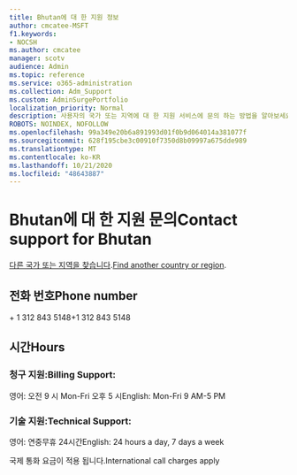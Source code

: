 ```yaml
---
title: Bhutan에 대 한 지원 정보
author: cmcatee-MSFT
f1.keywords:
- NOCSH
ms.author: cmcatee
manager: scotv
audience: Admin
ms.topic: reference
ms.service: o365-administration
ms.collection: Adm_Support
ms.custom: AdminSurgePortfolio
localization_priority: Normal
description: 사용자의 국가 또는 지역에 대 한 지원 서비스에 문의 하는 방법을 알아보세요.
ROBOTS: NOINDEX, NOFOLLOW
ms.openlocfilehash: 99a349e20b6a891993d01f0b9d064014a381077f
ms.sourcegitcommit: 628f195cbe3c00910f7350d8b09997a675dde989
ms.translationtype: MT
ms.contentlocale: ko-KR
ms.lasthandoff: 10/21/2020
ms.locfileid: "48643887"
---
```

# <a name="contact-support-for-bhutan"></a><span data-ttu-id="34930-103">Bhutan에 대 한 지원 문의</span><span class="sxs-lookup"><span data-stu-id="34930-103">Contact support for Bhutan</span></span>

<span data-ttu-id="34930-104">[다른 국가 또는 지역을 찾습니다](../contact-support-for-business-products.md).</span><span class="sxs-lookup"><span data-stu-id="34930-104">[Find another country or region](../contact-support-for-business-products.md).</span></span>

## <a name="phone-number"></a><span data-ttu-id="34930-105">전화 번호</span><span class="sxs-lookup"><span data-stu-id="34930-105">Phone number</span></span>
<span data-ttu-id="34930-106">+ 1 312 843 5148</span><span class="sxs-lookup"><span data-stu-id="34930-106">+1 312 843 5148</span></span>

## <a name="hours"></a><span data-ttu-id="34930-107">시간</span><span class="sxs-lookup"><span data-stu-id="34930-107">Hours</span></span>
### <a name="billing-support"></a><span data-ttu-id="34930-108">청구 지원:</span><span class="sxs-lookup"><span data-stu-id="34930-108">Billing Support:</span></span>

<span data-ttu-id="34930-109">영어: 오전 9 시 Mon-Fri 오후 5 시</span><span class="sxs-lookup"><span data-stu-id="34930-109">English: Mon-Fri 9 AM-5 PM</span></span>

### <a name="technical-support"></a><span data-ttu-id="34930-110">기술 지원:</span><span class="sxs-lookup"><span data-stu-id="34930-110">Technical Support:</span></span>

<span data-ttu-id="34930-111">영어: 연중무휴 24시간</span><span class="sxs-lookup"><span data-stu-id="34930-111">English: 24 hours a day, 7 days a week</span></span>

<span data-ttu-id="34930-112">국제 통화 요금이 적용 됩니다.</span><span class="sxs-lookup"><span data-stu-id="34930-112">International call charges apply</span></span>

